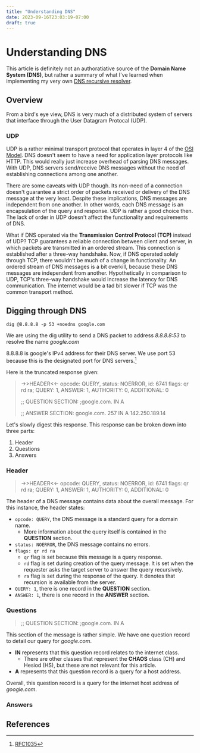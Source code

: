 ```yaml
---
title: "Understanding DNS"
date: 2023-09-16T23:03:19-07:00
draft: true
---
```


# Understanding DNS

This article is definitely not an authoratiative source of the **Domain Name System (DNS)**, but rather a summary of what I've learned when implementing my very own [DNS recursive resolver](https://github.com/andykhv/recursive_resolver).

## Overview
From a bird's eye view, DNS is very much of a distributed system of servers that interface through the User Datagram Protocal (UDP).

### UDP

UDP is a rather minimal transport protocol that operates in layer 4 of the [OSI Model](https://en.wikipedia.org/wiki/OSI_model). DNS doesn't seem to have a need for application layer protocols like HTTP. This would really just increase overhead of parsing DNS messages. With UDP, DNS servers send/receive DNS messages without the need of establishing connections among one another.

There are some caveats with UDP though. Its non-need of a connection doesn't guarantee a strict order of packets received or delivery of the DNS message at the very least. Despite these implications, DNS messages are independent from one another. In other words, each DNS message is an encapsulation of the query and response. UDP is rather a good choice then. The lack of order in UDP doesn't affect the functionality and requirements of DNS.

What if DNS operated via the **Transmission Control Protocol (TCP)** instead of UDP? TCP guarantees a reliable connection between client and server, in which packets are transmitted in an ordered stream. This connection is established after a three-way handshake. Now, if DNS operated solely through TCP, there wouldn't be much of a change in functionality. An ordered stream of DNS messages is a bit overkill, because these DNS messages are independent from another. Hypothetically in comparison to UDP, TCP's three-way handshake would increase the latency for DNS communication. The internet would be a tad bit slower if TCP was the common transport method.

## Digging through DNS
`dig @8.8.8.8 -p 53 +noedns google.com`

We are using the dig utility to send a DNS packet to address *8.8.8.8:53* to resolve the name *google.com*

8.8.8.8 is google's IPv4 address for their DNS server. We use port 53 because this is the designated port for DNS servers.[^1]

Here is the truncated response given:
><TRUNCATED>
>->>HEADER<<- opcode: QUERY, status: NOERROR, id: 6741
>flags: qr rd ra; QUERY: 1, ANSWER: 1, AUTHORITY: 0, ADDITIONAL: 0 
>
>;; QUESTION SECTION:
>;google.com.			IN	A
>
>;; ANSWER SECTION:
>google.com.		257	IN	A	142.250.189.14
><TRUNCATED>

Let's slowly digest this response. This response can be broken down into three parts:
1. Header
2. Questions
3. Answers

### Header
>->>HEADER<<- opcode: QUERY, status: NOERROR, id: 6741
>flags: qr rd ra; QUERY: 1, ANSWER: 1, AUTHORITY: 0, ADDITIONAL: 0 

The header of a DNS message contains data about the overall message. For this instance, the header states: 
- `opcode: QUERY`, the DNS message is a standard query for a domain name.
  - More information about the query itself is contained in the **QUESTION** section.
- `status: NOERROR`, the DNS message contains no errors.
- `flags: qr rd ra`
  - `qr` flag is set because this message is a query response.
  - `rd` flag is set during creation of the query message. It is set when the requester asks the target server to answer the query recursively.
  - `ra` flag is set during the response of the query. It denotes that recursion is available from the server. 
- `QUERY: 1`, there is one record in the **QUESTION** section.
- `ANSWER: 1`, there is one record in the **ANSWER** section.
### Questions 
>;; QUESTION SECTION:
>;google.com.			IN	A

This section of the message is rather simple. We have one question record to detail our query for *google.com*.

- **IN** represents that this question record relates to the internet class.
  - There are other classes that represent the **CHAOS** class (CH) and Hesiod (HS), but these are not relevant for this article.
- **A** represents that this question record is a query for a host address.

Overall, this question record is a query for the internet host address of *google.com*.

### Answers 


## References
[^1]: [RFC1035](https://www.ietf.org/rfc/rfc1035.txt)